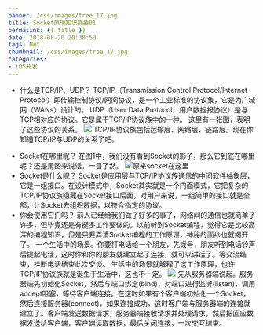 ```yaml
---
banner: /css/images/tree_17.jpg
title: Socket原理知识摘要01
permalink: {{ title }}
date: 2018-08-20 20:30:50
tags: Net
thumbnail: /css/images/tree_17.jpg
categories:
- iOS开发
---
```


- 什么是TCP/IP、UDP？
TCP/IP（Transmission Control Protocol/Internet Protocol）即传输控制协议/网间协议，是一个工业标准的协议集，它是为广域网（WANs）设计的。
         UDP（User Data Protocol，用户数据报协议）是与TCP相对应的协议。它是属于TCP/IP协议族中的一种。
        这里有一张图，表明了这些协议的关系。
![](https://upload-images.jianshu.io/upload_images/2149459-018a4abf564f5151.png?imageMogr2/auto-orient/strip%7CimageView2/2/w/1240)
TCP/IP协议族包括运输层、网络层、链路层。现在你知道TCP/IP与UDP的关系了吧。
<!--more-->
-  Socket在哪里呢？
       在图1中，我们没有看到Socket的影子，那么它到底在哪里呢？还是用图来说话，一目了然。
![原来socket在这里](https://upload-images.jianshu.io/upload_images/2149459-fda178d167d063fd.png?imageMogr2/auto-orient/strip%7CimageView2/2/w/1240)
- Socket是什么呢？
       Socket是应用层与TCP/IP协议族通信的中间软件抽象层，它是一组接口。在设计模式中，Socket其实就是一个门面模式，它把复杂的TCP/IP协议族隐藏在Socket接口后面，对用户来说，一组简单的接口就是全部，让Socket去组织数据，以符合指定的协议。
- 你会使用它们吗？
       前人已经给我们做了好多的事了，网络间的通信也就简单了许多，但毕竟还是有挺多工作要做的。以前听到Socket编程，觉得它是比较高深的编程知识，但是只要弄清Socket编程的工作原理，神秘的面纱也就揭开了。
       一个生活中的场景。你要打电话给一个朋友，先拨号，朋友听到电话铃声后提起电话，这时你和你的朋友就建立起了连接，就可以讲话了。等交流结束，挂断电话结束此次交谈。    生活中的场景就解释了这工作原理，也许TCP/IP协议族就是诞生于生活中，这也不一定。
![](https://upload-images.jianshu.io/upload_images/2149459-ac55d6c6773adc4f.png?imageMogr2/auto-orient/strip%7CimageView2/2/w/1240)
先从服务器端说起。服务器端先初始化Socket，然后与端口绑定(bind)，对端口进行监听(listen)，调用accept阻塞，等待客户端连接。在这时如果有个客户端初始化一个Socket，然后连接服务器(connect)，如果连接成功，这时客户端与服务器端的连接就建立了。客户端发送数据请求，服务器端接收请求并处理请求，然后把回应数据发送给客户端，客户端读取数据，最后关闭连接，一次交互结束。